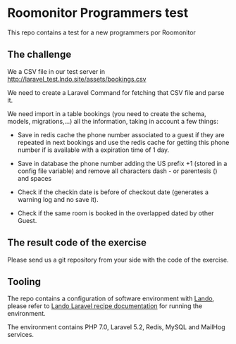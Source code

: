 # Roomonitor Programmers test

This repo contains a test for a new programmers por Roomonitor

## The challenge

We a CSV file in our test server in http://laravel_test.lndo.site/assets/bookings.csv

We need to create a Laravel Command for fetching that CSV file and parse it.

We need import in a table bookings (you need to create the schema, models, migrations,...) all the information, taking in account a few things:

* Save in redis cache the phone number associated to a guest if they are repeated in next bookings and use the redis cache for getting this phone number if is available with a expiration time of 1 day.

* Save in database the phone number adding the US prefix +1 (stored in a config file variable) and remove all characters dash - or parentesis () and spaces

* Check if the checkin date is before of checkout date (generates a warning log and no save it).

* Check if the same room is booked in the overlapped dated by other Guest.

## The result code of the exercise

Please send us a git repository from your side with the code of the exercise.

## Tooling

The repo contains a configuration of software environment with [Lando](https://docs.lando.dev/), please refer to [Lando Laravel recipe documentation](https://docs.lando.dev/config/laravel.html#tooling) for running the environment.

The environment contains PHP 7.0, Laravel 5.2, Redis, MySQL and MailHog services.
